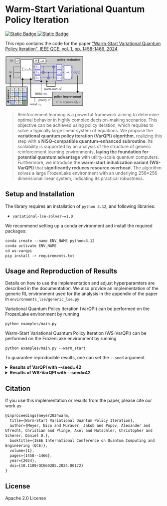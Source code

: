 # Warm-Start Variational Quantum Policy Iteration

[![Static Badge](https://img.shields.io/badge/IEEE-QCE60285.2024.00101-00629B)
](https://ieeexplore.ieee.org/document/10821285)[![Static Badge](https://img.shields.io/badge/arXiv-2404.10546-red)
](https://arxiv.org/abs/2404.10546)

This repo contains the code for the paper 
["Warm-Start Variational Quantum Policy Iteration", IEEE QCE, vol. 1, pp. 1458-1466, 2024](https://ieeexplore.ieee.org/document/10821285).

<img src="ws-varqpi.png" width="50%">

> Reinforcement learning is a powerful framework
aiming to determine optimal behavior in highly complex decision-making
> scenarios. This objective can be achieved using policy iteration, which requires to solve a typically large linear system of
equations. We propose the **variational quantum policy iteration
(VarQPI) algorithm**, realizing this step with a **NISQ-compatible
quantum-enhanced subroutine**. Its scalability is supported by an
analysis of the structure of generic reinforcement learning 
> environments, **laying the foundation for potential quantum 
> advantage** with utility-scale quantum computers. Furthermore, we 
> introduce the **warm-start initialization variant (WS-VarQPI)** that
**significantly reduces resource overhead**. The algorithm solves a
large FrozenLake environment with an underlying 
> 256×256-dimensional linear system, indicating its practical robustness.

## Setup and Installation

The library requires an installation of `python 3.12`, and following libraries:
- `variational-lse-solver~=1.0`

We recommend setting up a conda environment and install the required packages:

```
conda create --name ENV_NAME python=3.12
conda activate ENV_NAME
cd ws-varqpi
pip install -r requirements.txt
```

## Usage and Reproduction of Results

Details on how to use the implementation and adjust hyperparamters are described in the documentation.
We also provide an implementation of the generic RL environment used for the analysis in the appendix of the paper in `environments_lse/generic_lse.py`

Variational Quantum Policy Iteration (VarQPI) can be performed on the FrozenLake environment by running
```
python examples/main.py
```

Warm-Start Variational Quantum Policy Iteration (WS-VarQPI) can be performed on the FrozenLake environment by running
```
python examples/main.py --warm_start
```

To guarantee reproducible results, one can set the `--seed` argument.

<details>
    <summary><b>Results of VarQPI with --seed=42</b></summary><br/>

        Initial policy:
        |>|^|<|>|
        |>|x|<|x|
        |>|v|>|x|
        |x|>|^|o|
        Epoch 1/1:   8%|▊         | 837/10000 [01:24<15:23,  9.92it/s, best loss=0.000106, last improvement in step=813, loss=0.0001]
        Loss of 0.0000998134 below stopping threshold.
        Returning solution.
        Policy after iteration 1:
        |>|^|<|v|
        |v|x|v|x|
        |>|v|v|x|
        |x|>|>|o|
        Epoch 1/1:  13%|█▎        | 1318/10000 [02:10<14:16, 10.14it/s, best loss=0.000109, last improvement in step=1313, loss=0.000115]
        Loss of 0.0000980673 below stopping threshold.
        Returning solution.
        Policy after iteration 2:
        |v|>|v|<|
        |v|x|v|x|
        |>|v|v|x|
        |x|>|>|o|
        Epoch 1/1:  13%|█▎        | 1310/10000 [02:08<14:12, 10.20it/s, best loss=0.00011, last improvement in step=1303, loss=0.0001]
        Loss of 0.0000997932 below stopping threshold.
        Returning solution.
        Final policy:
        |v|>|v|<|
        |v|x|v|x|
        |>|v|v|x|
        |x|>|>|o|
        TERMINATED after 3 iterations
        
</details>

<details>
    <summary><b>Results of WS-VarQPI with --seed=42</b></summary><br/>
    
        Initial policy:
        |>|^|<|>|
        |>|x|<|x|
        |>|v|>|x|
        |x|>|^|o|
        Epoch 1/1:   8%|▊         | 837/10000 [01:22<15:00, 10.17it/s, best loss=0.000106, last improvement in step=813, loss=0.0001]
        Loss of 0.0000998134 below stopping threshold.
        Returning solution.
        Policy after iteration 1:
        |>|^|<|v|
        |v|x|v|x|
        |>|v|v|x|
        |x|>|>|o|
        Epoch 1/1:  12%|█▏        | 1200/10000 [01:56<14:17, 10.26it/s, best loss=0.000126, last improvement in step=1155, loss=0.00013]
        Loss of 0.0000946993 below stopping threshold.
        Returning solution.
        Policy after iteration 2:
        |v|>|v|<|
        |v|x|v|x|
        |>|v|v|x|
        |x|>|>|o|
        Epoch 1/1:   6%|▌         | 616/10000 [00:59<15:12, 10.29it/s, best loss=0.000116, last improvement in step=517, loss=0.000109]
        Loss of 0.0000996890 below stopping threshold.
        Returning solution.
        Final policy:
        |v|>|v|<|
        |v|x|v|x|
        |>|v|v|x|
        |x|>|>|o|
        TERMINATED after 3 iterations

</details>

## Citation

If you use this implementation or results from the paper, please cite our work as

```
@inproceedings{meyer2024warm,
  title={Warm-Start Variational Quantum Policy Iteration},
  author={Meyer, Nico and Murauer, Jakob and Popov, Alexander and Ufrecht, Christian and Plinge, Axel and Mutschler, Christopher and Scherer, Daniel D.},
  booktitle={IEEE International Conference on Quantum Computing and Engineering (QCE)},
  volume={1},
  pages={1458--1466},
  year={2024},
  doi={10.1109/QCE60285.2024.00172}
}
```

## License

Apache 2.0 License
  
